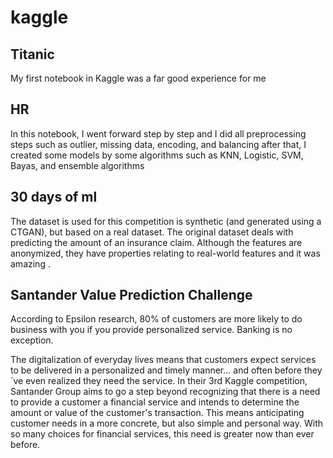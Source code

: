 # kaggle


## Titanic
My first notebook in Kaggle  was a far  good experience for me 

## HR
In this notebook, I went forward step by step and I did all preprocessing steps such as outlier, missing data, encoding, and balancing after that, I created some models by some algorithms such as KNN, Logistic, SVM, Bayas, and ensemble algorithms

## 30 days of ml
The dataset is used for this competition is synthetic (and generated using a CTGAN), but based on a real dataset. The original dataset deals with predicting the amount of an insurance claim. Although the features are anonymized, they have properties relating to real-world features and it was amazing .

## Santander Value Prediction Challenge
According to Epsilon research, 80% of customers are more likely to do business with you if you provide personalized service. Banking is no exception.

The digitalization of everyday lives means that customers expect services to be delivered in a personalized and timely manner… and often before they´ve even realized they need the service. In their 3rd Kaggle competition, Santander Group aims to go a step beyond recognizing that there is a need to provide a customer a financial service and intends to determine the amount or value of the customer's transaction. This means anticipating customer needs in a more concrete, but also simple and personal way. With so many choices for financial services, this need is greater now than ever before.

